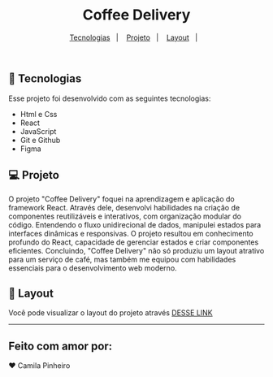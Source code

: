 <h1 align="center">Coffee Delivery</h1>

<p align="center">
  <a href="#-tecnologias">Tecnologias</a>&nbsp;&nbsp;&nbsp;|&nbsp;&nbsp;&nbsp;
  <a href="#-projeto">Projeto</a>&nbsp;&nbsp;&nbsp;|&nbsp;&nbsp;&nbsp;
  <a href="#-layout">Layout</a>&nbsp;&nbsp;&nbsp;|&nbsp;&nbsp;&nbsp;
</p>
<br>

## 🚀 Tecnologias

Esse projeto foi desenvolvido com as seguintes tecnologias:

- Html e Css
- React
- JavaScript
- Git e Github
- Figma

## 💻 Projeto

O projeto "Coffee Delivery" foquei na aprendizagem e aplicação do framework React. Através dele, desenvolvi habilidades na criação de componentes reutilizáveis e interativos, com organização modular do código. Entendendo o fluxo unidirecional de dados, manipulei estados para interfaces dinâmicas e responsivas. O projeto resultou em conhecimento profundo do React, capacidade de gerenciar estados e criar componentes eficientes. Concluindo, "Coffee Delivery" não só produziu um layout atrativo para um serviço de café, mas também me equipou com habilidades essenciais para o desenvolvimento web moderno.


## 🔖 Layout

Você pode visualizar o layout do projeto através [DESSE LINK](https://github.com/MilaPinheiro/coffee_Delivery)

--- 
## Feito com amor por:

♥ Camila Pinheiro